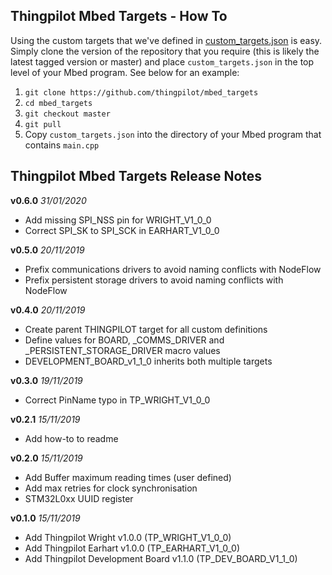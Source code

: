 ## Thingpilot Mbed Targets - How To
Using the custom targets that we've defined in [custom_targets.json](https://github.com/thingpilot/mbed_targets/blob/master/custom_targets.json) is easy. Simply clone the version of the repository that you require (this is likely the latest tagged version or master) and place `custom_targets.json` in the top level of your Mbed program. See below for an example:

 1. `git clone https://github.com/thingpilot/mbed_targets`
 2. `cd mbed_targets`
 3. `git checkout master`
 4. `git pull` 
 5. Copy `custom_targets.json` into the directory of your Mbed program that contains `main.cpp`

## Thingpilot Mbed Targets Release Notes
**v0.6.0**  *31/01/2020*

- Add missing SPI_NSS pin for WRIGHT_V1_0_0
- Correct SPI_SK to SPI_SCK in EARHART_V1_0_0

**v0.5.0**  *20/11/2019*

- Prefix communications drivers to avoid naming conflicts with NodeFlow
- Prefix persistent storage drivers to avoid naming conflicts with NodeFlow

**v0.4.0**  *20/11/2019*

- Create parent THINGPILOT target for all custom definitions
- Define values for BOARD, _COMMS_DRIVER and _PERSISTENT_STORAGE_DRIVER macro values
- DEVELOPMENT_BOARD_v1_1_0 inherits both multiple targets

**v0.3.0**  *19/11/2019*

- Correct PinName typo in TP_WRIGHT_V1_0_0

**v0.2.1**  *15/11/2019*

- Add how-to to readme

**v0.2.0**  *15/11/2019*

- Add Buffer maximum reading times (user defined)
- Add max retries for clock synchronisation
- STM32L0xx UUID register

**v0.1.0**  *15/11/2019*

- Add Thingpilot Wright v1.0.0 (TP_WRIGHT_V1_0_0)
- Add Thingpilot Earhart v1.0.0 (TP_EARHART_V1_0_0)
- Add Thingpilot Development Board v1.1.0 (TP_DEV_BOARD_V1_1_0)